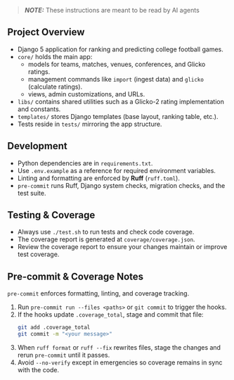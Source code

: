 > **_NOTE:_** These instructions are meant to be read by AI agents

## Project Overview
- Django 5 application for ranking and predicting college football games.
- `core/` holds the main app:
  - models for teams, matches, venues, conferences, and Glicko ratings.
  - management commands like `import` (ingest data) and `glicko` (calculate ratings).
  - views, admin customizations, and URLs.
- `libs/` contains shared utilities such as a Glicko-2 rating implementation and constants.
- `templates/` stores Django templates (base layout, ranking table, etc.).
- Tests reside in `tests/` mirroring the app structure.

## Development
- Python dependencies are in `requirements.txt`.
- Use `.env.example` as a reference for required environment variables.
- Linting and formatting are enforced by **Ruff** (`ruff.toml`).
- `pre-commit` runs Ruff, Django system checks, migration checks, and the test suite.

## Testing & Coverage
- Always use `./test.sh` to run tests and check code coverage.
- The coverage report is generated at `coverage/coverage.json`.
- Review the coverage report to ensure your changes maintain or improve test coverage.

## Pre-commit & Coverage Notes
`pre-commit` enforces formatting, linting, and coverage tracking.

1. Run `pre-commit run --files <paths>` or `git commit` to trigger the hooks.
2. If the hooks update `.coverage_total`, stage and commit that file:
   ```bash
   git add .coverage_total
   git commit -m "<your message>"
   ```
3. When `ruff format` or `ruff --fix` rewrites files, stage the changes and rerun `pre-commit` until it passes.
4. Avoid `--no-verify` except in emergencies so coverage remains in sync with the code.
